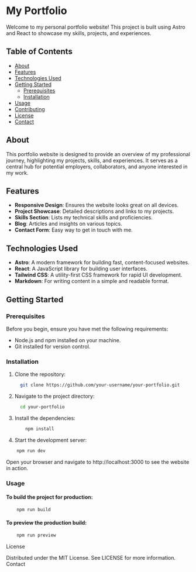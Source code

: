 # My Portfolio

Welcome to my personal portfolio website! This project is built using Astro and React to showcase my skills, projects, and experiences.

## Table of Contents

- [About](#about)
- [Features](#features)
- [Technologies Used](#technologies-used)
- [Getting Started](#getting-started)
    - [Prerequisites](#prerequisites)
    - [Installation](#installation)
- [Usage](#usage)
- [Contributing](#contributing)
- [License](#license)
- [Contact](#contact)

## About

This portfolio website is designed to provide an overview of my professional journey, highlighting my projects, skills, and experiences. It serves as a central hub for potential employers, collaborators, and anyone interested in my work.

## Features

- **Responsive Design**: Ensures the website looks great on all devices.
- **Project Showcase**: Detailed descriptions and links to my projects.
- **Skills Section**: Lists my technical skills and proficiencies.
- **Blog**: Articles and insights on various topics.
- **Contact Form**: Easy way to get in touch with me.

## Technologies Used

- **Astro**: A modern framework for building fast, content-focused websites.
- **React**: A JavaScript library for building user interfaces.
- **Tailwind CSS**: A utility-first CSS framework for rapid UI development.
- **Markdown**: For writing content in a simple and readable format.

## Getting Started

### Prerequisites

Before you begin, ensure you have met the following requirements:

- Node.js and npm installed on your machine.
- Git installed for version control.

### Installation

1. Clone the repository:

    ```sh
      git clone https://github.com/your-username/your-portfolio.git
    ```
2. Navigate to the project directory:

    ```sh
      cd your-portfolio
    ```
3. Install the dependencies:
    
    ```sh
        npm install
    ```

4. Start the development server:

```sh
    npm run dev
```

Open your browser and navigate to http://localhost:3000 to see the website in action.

### Usage

#### To build the project for production:

```sh
    npm run build
```

#### To preview the production build:

```sh
    npm run preview
```

License

Distributed under the MIT License. See LICENSE for more information.
Contact

